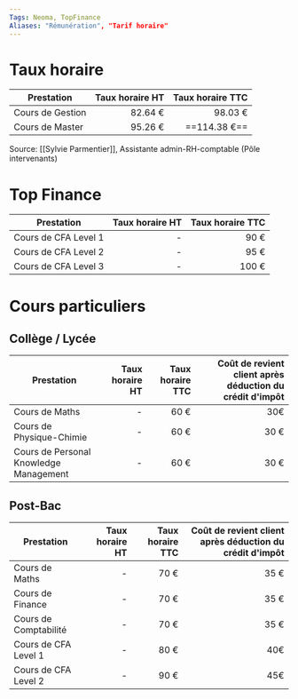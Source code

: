 ```yaml
---
Tags: Neoma, TopFinance
Aliases: "Rémunération", "Tarif horaire"
---
```

# Taux horaire
| Prestation       | Taux horaire HT | Taux horaire TTC |
| ---------------- | ---------------:| ----------------:|
| Cours de Gestion |         82.64 € |          98.03 € |
| Cours de Master  |         95.26 € |        ==114.38 €== |

Source: [[Sylvie Parmentier]], Assistante admin-RH-comptable (Pôle intervenants)

# Top Finance
| Prestation           | Taux horaire HT | Taux horaire TTC |
| -------------------- | ---------------:| ----------------:|
| Cours de CFA Level 1 |               - |             90 € |
| Cours de CFA Level 2 |               - |             95 € |
| Cours de CFA Level 3 | -                |            100 € |

# Cours particuliers
## Collège / Lycée
| Prestation                                   | Taux horaire HT | Taux horaire TTC | Coût de revient client après déduction du crédit d'impôt |
| -------------------------------------------- | ---------------:| ----------------:| ----------------------:|
| Cours de Maths                               |               - |             60 € |                    30€ |
| Cours de Physique-Chimie                     |               - |             60 € |                   30 € |
| Cours de Personal Knowledge Management |               - |             60 € | 30 €                       |
## Post-Bac
| Prestation            | Taux horaire HT | Taux horaire TTC | Coût de revient client après déduction du crédit d'impôt |
| --------------------- | ---------------:| ----------------:| --------------------------------------------------------:|
| Cours de Maths        |               - |             70 € |   35 € |
| Cours de Finance      |               - |             70 € |     35 € |
| Cours de Comptabilité |               - |             70 € |    35 € |
| Cours de CFA Level 1  |               - |             80 € |     40€ |
| Cours de CFA Level 2  |               - |             90 € |      45€ |



